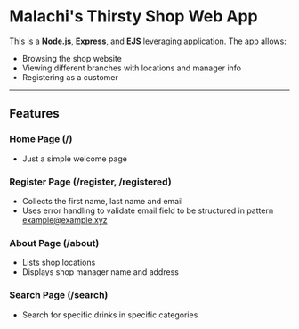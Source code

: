 # Malachi's Thirsty Shop Web App

This is a **Node.js**, **Express**, and **EJS** leveraging application. The app allows:
- Browsing the shop website
- Viewing different branches with locations and manager info
- Registering as a customer

---

## Features

### Home Page (/)
- Just a simple welcome page

### Register Page (/register, /registered)
- Collects the first name, last name and email
- Uses error handling to validate email field to be structured in pattern example@example.xyz

### About Page (/about)
- Lists shop locations
- Displays shop manager name and address

### Search Page (/search)
- Search for specific drinks in specific categories